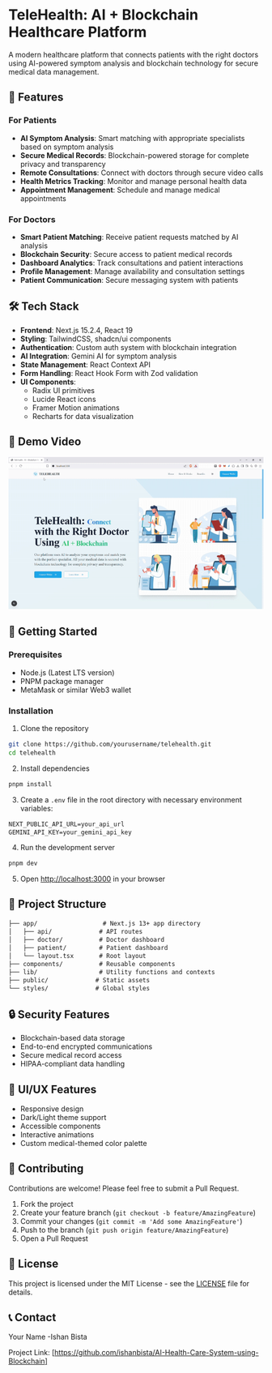  # TeleHealth: AI + Blockchain Healthcare Platform

A modern healthcare platform that connects patients with the right doctors using AI-powered symptom analysis and blockchain technology for secure medical data management.

## 🌟 Features

### For Patients
- **AI Symptom Analysis**: Smart matching with appropriate specialists based on symptom analysis
- **Secure Medical Records**: Blockchain-powered storage for complete privacy and transparency
- **Remote Consultations**: Connect with doctors through secure video calls
- **Health Metrics Tracking**: Monitor and manage personal health data
- **Appointment Management**: Schedule and manage medical appointments

### For Doctors
- **Smart Patient Matching**: Receive patient requests matched by AI analysis
- **Blockchain Security**: Secure access to patient medical records
- **Dashboard Analytics**: Track consultations and patient interactions
- **Profile Management**: Manage availability and consultation settings
- **Patient Communication**: Secure messaging system with patients

## 🛠️ Tech Stack

- **Frontend**: Next.js 15.2.4, React 19
- **Styling**: TailwindCSS, shadcn/ui components
- **Authentication**: Custom auth system with blockchain integration
- **AI Integration**: Gemini AI for symptom analysis
- **State Management**: React Context API
- **Form Handling**: React Hook Form with Zod validation
- **UI Components**: 
  - Radix UI primitives
  - Lucide React icons
  - Framer Motion animations
  - Recharts for data visualization

## 🚀 Demo Video
![AI Healthcare demo](demo.gif)
## 🚀 Getting Started

### Prerequisites
- Node.js (Latest LTS version)
- PNPM package manager
- MetaMask or similar Web3 wallet

### Installation

1. Clone the repository
```bash
git clone https://github.com/yourusername/telehealth.git
cd telehealth
```

2. Install dependencies
```bash
pnpm install
```

3. Create a `.env` file in the root directory with necessary environment variables:
```env
NEXT_PUBLIC_API_URL=your_api_url
GEMINI_API_KEY=your_gemini_api_key
```

4. Run the development server
```bash
pnpm dev
```

5. Open [http://localhost:3000](http://localhost:3000) in your browser

## 📁 Project Structure

```
├── app/                  # Next.js 13+ app directory
│   ├── api/             # API routes
│   ├── doctor/          # Doctor dashboard
│   ├── patient/         # Patient dashboard
│   └── layout.tsx       # Root layout
├── components/          # Reusable components
├── lib/                 # Utility functions and contexts
├── public/             # Static assets
└── styles/             # Global styles
```

## 🔒 Security Features

- Blockchain-based data storage
- End-to-end encrypted communications
- Secure medical record access
- HIPAA-compliant data handling

## 🎨 UI/UX Features

- Responsive design
- Dark/Light theme support
- Accessible components
- Interactive animations
- Custom medical-themed color palette

## 🤝 Contributing

Contributions are welcome! Please feel free to submit a Pull Request.

1. Fork the project
2. Create your feature branch (`git checkout -b feature/AmazingFeature`)
3. Commit your changes (`git commit -m 'Add some AmazingFeature'`)
4. Push to the branch (`git push origin feature/AmazingFeature`)
5. Open a Pull Request

## 📄 License

This project is licensed under the MIT License - see the [LICENSE](LICENSE) file for details.

## 📞 Contact

Your Name -Ishan Bista

Project Link: [https://github.com/ishanbista/AI-Health-Care-System-using-Blockchain]
